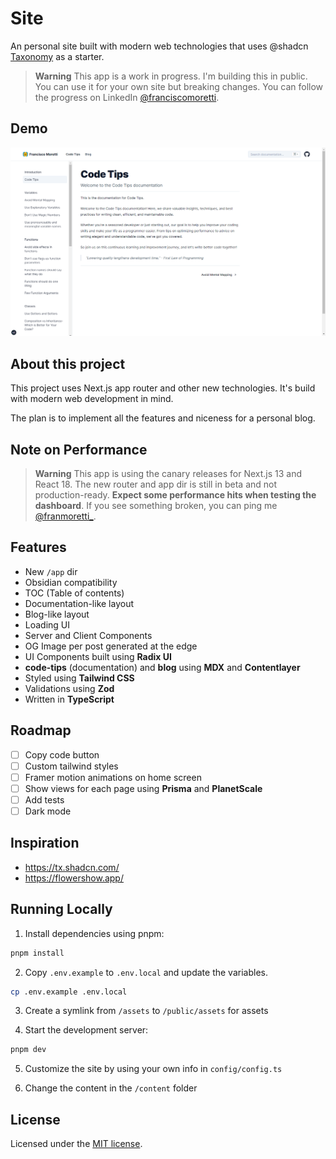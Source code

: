 # Site

An personal site built with modern web technologies that uses @shadcn [Taxonomy](https://github.com/shadcn/taxonomy) as a starter.

> **Warning**
> This app is a work in progress. I'm building this in public. You can use it for your own site but breaking changes.
> You can follow the progress on LinkedIn [@franciscomoretti](https://www.linkedin.com/in/franciscomoretti).

## Demo

![Site Preview of docs page](/site_preview.png)

## About this project

This project uses Next.js app router and other new technologies. It's build with modern web development in mind.

The plan is to implement all the features and niceness for a personal blog.

## Note on Performance

> **Warning**
> This app is using the canary releases for Next.js 13 and React 18. The new router and app dir is still in beta and not production-ready.
> **Expect some performance hits when testing the dashboard**.
> If you see something broken, you can ping me [@franmoretti\_](https://twitter.com/franmoretti_).

## Features

- New `/app` dir
- Obsidian compatibility
- TOC (Table of contents)
- Documentation-like layout
- Blog-like layout
- Loading UI
- Server and Client Components
- OG Image per post generated at the edge
- UI Components built using **Radix UI**
- **code-tips** (documentation) and **blog** using **MDX** and **Contentlayer**
- Styled using **Tailwind CSS**
- Validations using **Zod**
- Written in **TypeScript**

## Roadmap

- [ ] Copy code button
- [ ] Custom tailwind styles
- [ ] Framer motion animations on home screen
- [ ] Show views for each page using **Prisma** and **PlanetScale**
- [ ] Add tests
- [ ] Dark mode

## Inspiration

- https://tx.shadcn.com/
- https://flowershow.app/

## Running Locally

1. Install dependencies using pnpm:

```sh
pnpm install
```

2. Copy `.env.example` to `.env.local` and update the variables.

```sh
cp .env.example .env.local
```

3. Create a symlink from `/assets` to `/public/assets` for assets

4. Start the development server:

```sh
pnpm dev
```

5. Customize the site by using your own info in `config/config.ts`

6. Change the content in the `/content` folder

## License

Licensed under the [MIT license](https://github.com/franciscomoretti/site/blob/main/LICENSE.md).
